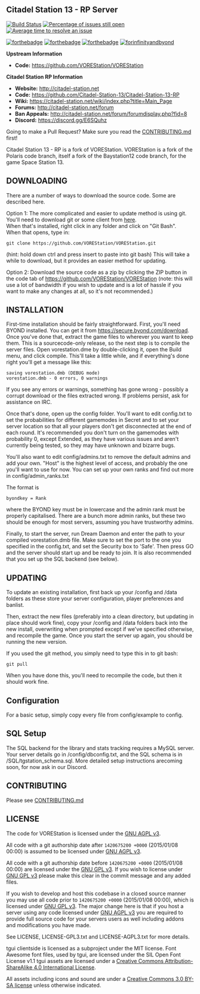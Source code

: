 ## Citadel Station 13 - RP Server

[![Build Status](https://travis-ci.org/Citadel-Station-13/Citadel-Station-13-RP.png)](https://travis-ci.org/Citadel-Station-13/Citadel-Station-13-RP) 
[![Percentage of issues still open](https://isitmaintained.com/badge/open/Citadel-Station-13/Citadel-Station-13-RP.svg)](https://isitmaintained.com/project/Citadel-Station-13/Citadel-Station-13-RP "Percentage of issues still open")
[![Average time to resolve an issue](https://isitmaintained.com/badge/resolution/Citadel-Station-13/Citadel-Station-13-RP.svg)](https://isitmaintained.com/project/Citadel-Station-13/Citadel-Station-13-RP "Average time to resolve an issue")

[![forthebadge](http://forthebadge.com/images/badges/60-percent-of-the-time-works-every-time.svg)](http://forthebadge.com) [![forthebadge](http://forthebadge.com/images/badges/compatibility-club-penguin.svg)](http://forthebadge.com) [![forthebadge](http://forthebadge.com/images/badges/no-ragrets.svg)](http://forthebadge.com) [![forinfinityandbyond](https://user-images.githubusercontent.com/5211576/29499758-4efff304-85e6-11e7-8267-62919c3688a9.gif)](https://www.reddit.com/r/SS13/comments/5oplxp/what_is_the_main_problem_with_byond_as_an_engine/dclbu1a)

**Upstream Information**  
* **Code:** <https://github.com/VOREStation/VOREStation>

**Citadel Station RP Information**  
* **Website:** <http://citadel-station.net>
* **Code:** <https://github.com/Citadel-Station-13/Citadel-Station-13-RP>
* **Wiki:** <https://citadel-station.net/wiki/index.php?title=Main_Page>
* **Forums:** <http://citadel-station.net/forum>
* **Ban Appeals:** <http://citadel-station.net/forum/forumdisplay.php?fid=8>
* **Discord:**  <https://discord.gg/E6SQuhz>

Going to make a Pull Request? Make sure you read the [CONTRIBUTING.md](.github/CONTRIBUTING.md) first!

Citadel Station 13 - RP is a fork of VOREStation. VOREStation is a fork of the Polaris code branch, itself a fork of the Baystation12 code branch, for the game Space Station 13.

## DOWNLOADING

There are a number of ways to download the source code. Some are described here.

Option 1: The more complicated and easier to update method is using git.
You'll need to download git or some client from [here](http://git-scm.com/).  
When that's installed, right click in any folder and click on "Git Bash".  
When that opens, type in:

```
git clone https://github.com/VOREStation/VOREStation.git
```

(hint: hold down ctrl and press insert to paste into git bash)
This will take a while to download, but it provides an easier method for updating.

Option 2: Download the source code as a zip by clicking the ZIP button in the
code tab of <https://github.com/VOREStation/VOREStation>
(note: this will use a lot of bandwidth if you wish to update and is a lot of
hassle if you want to make any changes at all, so it's not recommended.)

## INSTALLATION

First-time installation should be fairly straightforward. First, you'll need
BYOND installed. You can get it from <https://secure.byond.com/download>. Once you've done
that, extract the game files to wherever you want to keep them. This is a
sourcecode-only release, so the next step is to compile the server files.
Open vorestation.dme by double-clicking it, open the Build menu, and click
compile. This'll take a little while, and if everything's done right you'll get
a message like this:

```
saving vorestation.dmb (DEBUG mode)
vorestation.dmb - 0 errors, 0 warnings
```

If you see any errors or warnings, something has gone wrong - possibly a corrupt
download or the files extracted wrong. If problems persist, ask for assistance on IRC.

Once that's done, open up the config folder. You'll want to edit config.txt to
set the probabilities for different gamemodes in Secret and to set your server
location so that all your players don't get disconnected at the end of each
round. It's recommended you don't turn on the gamemodes with probability 0,
except Extended, as they have various issues and aren't currently being tested,
so they may have unknown and bizarre bugs.

You'll also want to edit config/admins.txt to remove the default admins and add
your own. "Host" is the highest level of access, and probably the one
you'll want to use for now. You can set up your own ranks and find out more in
config/admin_ranks.txt

The format is

```
byondkey = Rank
```

where the BYOND key must be in lowercase and the admin rank must be properly
capitalised. There are a bunch more admin ranks, but these two should be 
enough for most servers, assuming you have trustworthy admins.

Finally, to start the server, run Dream Daemon and enter the path to your
compiled vorestation.dmb file. Make sure to set the port to the one you
specified in the config.txt, and set the Security box to 'Safe'. Then press GO
and the server should start up and be ready to join. It is also recommended that
you set up the SQL backend (see below).

## UPDATING

To update an existing installation, first back up your /config and /data folders
as these store your server configuration, player preferences and banlist.

Then, extract the new files (preferably into a clean directory, but updating in
place should work fine), copy your /config and /data folders back into the new
install, overwriting when prompted except if we've specified otherwise, and
recompile the game.  Once you start the server up again, you should be running
the new version.

If you used the git method, you simply need to type this in to git bash:
```
git pull
```
When you have done this, you'll need to recompile the code, but then it should work fine.

## Configuration

For a basic setup, simply copy every file from config/example to config.

## SQL Setup

The SQL backend for the library and stats tracking requires a MySQL server. 
Your server details go in /config/dbconfig.txt, and the SQL schema is in /SQL/tgstation_schema.sql.
More detailed setup instructions arecoming soon, for now ask in our Discord.

## CONTRIBUTING

Please see [CONTRIBUTING.md](.github/CONTRIBUTING.md)

## LICENSE

The code for VOREStation is licensed under the [GNU AGPL v3](http://www.gnu.org/licenses/agpl-3.0.html).

All code with a git authorship date after `1420675200 +0000` (2015/01/08 00:00) is assumed to be licensed under [GNU AGPL v3](http://www.gnu.org/licenses/agpl-3.0.html).

All code with a git authorship date before `1420675200 +0000` (2015/01/08 00:00) are licensed under the [GNU GPL v3](https://www.gnu.org/licenses/gpl-3.0.html).
If you wish to license under [GNU GPL v3](https://www.gnu.org/licenses/gpl-3.0.html) please make this clear in the commit message and any added files.

If you wish to develop and host this codebase in a closed source manner you may use all code prior to `1420675200 +0000` (2015/01/08 00:00), which is licensed under [GNU GPL v3](https://www.gnu.org/licenses/gpl-3.0.html). The major change here is that if you host a server using any code licensed under [GNU AGPL v3](http://www.gnu.org/licenses/agpl-3.0.html) you are required to provide full source code for your servers users as well including addons and modifications you have made.

See LICENSE, LICENSE-GPL3.txt and LICENSE-AGPL3.txt for more details.

tgui clientside is licensed as a subproject under the MIT license.
Font Awesome font files, used by tgui, are licensed under the SIL Open Font License v1.1
tgui assets are licensed under a [Creative Commons Attribution-ShareAlike 4.0 International License](http://creativecommons.org/licenses/by-sa/4.0/).

All assets including icons and sound are under a [Creative Commons 3.0 BY-SA license](https://creativecommons.org/licenses/by-sa/3.0/) unless otherwise indicated.
